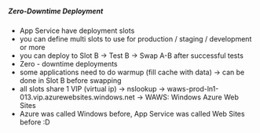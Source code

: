 ##### Zero-Downtime Deployment
- App Service have deployment slots
- you can define multi slots to use for production / staging / development or more
- you can deploy to Slot B -> Test B -> Swap A-B after successful tests
- Zero - downtime deployments 
- some applications need to do warmup (fill cache with data) -> can be done in Slot B before swapping
- all slots share 1 VIP (virtual ip) -> nslookup -> waws-prod-ln1-013.vip.azurewebsites.windows.net -> WAWS: Windows Azure Web Sites 
- Azure was called Windows before, App Service was called Web Sites before :D 